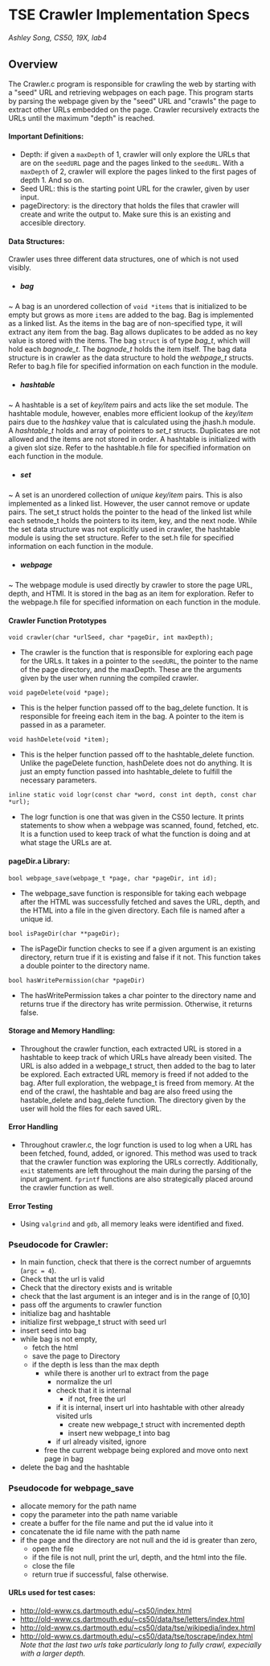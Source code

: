 # TSE Crawler Implementation Specs
###### Ashley Song, CS50, 19X, lab4

## Overview

The Crawler.c program is responsible for crawling the web by starting with a "seed" URL and retrieving webpages on each page. This program starts by parsing the webpage given by the "seed" URL and "crawls" the page to extract other URLs embedded on the page. Crawler recursively extracts the URLs until the maximum "depth" is reached.

#### Important Definitions:
* Depth: if given a `maxDepth` of 1, crawler will only explore the URLs that are on the `seedURL` page and the pages linked to the `seedURL`. With a `maxDepth` of 2, crawler will explore the pages linked to the first pages of depth 1. And so on.
*  Seed URL: this is the starting point URL for the crawler, given by user input.
* pageDirectory: is the directory that holds the files that crawler will create and write the output to. Make sure this is an existing and accesible directory.

#### Data Structures:
Crawler uses three different data structures, one of which is not used visibly.

* ##### bag
~ A bag is an unordered collection of `void *items` that is initialized to be empty but grows as more `items` are added to the bag. Bag is implemented as a linked list. As the items in the bag are of non-specified type, it will extract any item from the bag. Bag allows duplicates to be added as no key value is stored with the items. The bag `struct` is of type _bag_t_, which will hold each _bagnode_t_. The _bagnode_t_ holds the item itself. The bag data structure is in crawler as the data structure to hold the _webpage_t_ structs. Refer to bag.h file for specified information on each function in the module.

* ##### hashtable
~ A hashtable is a set of _key/item_ pairs and acts like the set module. The hashtable module, however, enables more efficient lookup of the _key/item_ pairs due to the _hashkey_ value that is calculated using the jhash.h module. A _hashtable_t_ holds and array of pointers to _set_t_ structs. Duplicates are not allowed and the items are not stored in order. A hashtable is initialized with a given slot size. Refer to the hashtable.h file for specified information on each function in the module.

* ##### set
~ A set is an unordered collection of *unique* _key/item_ pairs. This is also implemented as a linked list. However, the user cannot remove or update pairs. The set_t struct holds the pointer to the head of the linked list while each setnode_t holds the pointers to its item, key, and the next node. While the set data structure was not explicitly used in crawler, the hashtable module is using the set structure. Refer to the set.h file for specified information on each function in the module.

* ##### webpage
~ The webpage module is used directly by crawler to store the page URL, depth, and HTMl. It is stored in the bag as an item for exploration. Refer to the webpage.h file for specified information on each function in the module.

#### Crawler Function Prototypes
```
void crawler(char *urlSeed, char *pageDir, int maxDepth);
```
* The crawler is the function that is responsible for exploring each page for the URLs. It takes in a pointer to the `seedURL`, the pointer to the name of the page directory, and the maxDepth. These are the arguments given by the user when running the compiled crawler.

```
void pageDelete(void *page);
```
* This is the helper function passed off to the bag_delete function. It is responsible for freeing each item in the bag. A pointer to the item is passed in as a parameter.

```
void hashDelete(void *item);
```
* This is the helper function passed off to the hashtable_delete function. Unlike the pageDelete function, hashDelete does not do anything. It is just an empty function passed into hashtable_delete to fulfill the necessary parameters.

```
inline static void logr(const char *word, const int depth, const char *url);
```
* The logr function is one that was given in the CS50 lecture. It prints statements to show when a webpage was scanned, found, fetched, etc. It is a function used to keep track of what the function is doing and at what stage the URLs are at.

#### pageDir.a Library:
```
bool webpage_save(webpage_t *page, char *pageDir, int id);
```
* The webpage_save function is responsible for taking each webpage after the HTML was successfully fetched and saves the URL, depth, and the HTML into a file in the given directory. Each file is named after a unique id.

```
bool isPageDir(char **pageDir);
```
* The isPageDir function checks to see if a given argument is an existing directory, return true if it is existing and false if it not. This function takes a double pointer to the directory name.


```
bool hasWritePermission(char *pageDir)
```
* The hasWritePermission takes a char pointer to the directory name and returns true if the directory has write permission. Otherwise, it returns false.

#### Storage and Memory Handling:
* Throughout the crawler function, each extracted URL is stored in a hashtable to keep track of which URLs have already been visited. The URL is also added in a webpage_t struct, then added to the bag to later be explored. Each extracted URL memory is freed if not added to the bag. After full exploration, the webpage_t is freed from memory. At the end of the crawl, the hashtable and bag are also freed using the hastable_delete and bag_delete function. The directory given by the user will hold the files for each saved URL.

#### Error Handling
* Throughout crawler.c, the logr function is used to log when a URL has been fetched, found, added, or ignored. This method was used to track that the crawler function was exploring the URLs correctly. Additionally, `exit` statements are left throughout the main during the parsing of the input argument. `fprintf` functions are also strategically placed around the crawler function as well.

#### Error Testing
* Using `valgrind` and `gdb`, all memory leaks were identified and fixed.


### Pseudocode for Crawler:

* In main function, check that there is the correct number of arguemnts (`argc = 4`).
* Check that the url is valid
* Check that the directory exists and is writable
* check that the last argument is an integer and is in the range of [0,10]
* pass off the arguments to crawler function
* initialize bag and hashtable
* initialize first webpage_t struct with seed url
* insert seed into bag
* while bag is not empty,
  * fetch the html
  * save the page to Directory
  * if the depth is less than the max depth
    * while there is another url to extract from the page
      * normalize the url
      * check that it is internal
        * if not, free the url
      * if it is internal, insert url into hashtable with other already visited urls
        * create new webpage_t struct with incremented depth
        * insert new webpage_t into bag
      * if url already visited, ignore
    * free the current webpage being explored and move onto next page in bag
* delete the bag and the hashtable

### Pseudocode for webpage_save

* allocate memory for the path name
* copy the parameter into the path name variable
* create a buffer for the file name and put the id value into it
* concatenate the id file name with the path name
* if the page and the directory are not null and the id is greater than zero,
  * open the file
  * if the file is not null, print the url, depth, and the html into the file.
  * close the file
  * return true if successful, false otherwise.


#### URLs used for test cases:
* http://old-www.cs.dartmouth.edu/~cs50/index.html
* http://old-www.cs.dartmouth.edu/~cs50/data/tse/letters/index.html
* http://old-www.cs.dartmouth.edu/~cs50/data/tse/wikipedia/index.html
* http://old-www.cs.dartmouth.edu/~cs50/data/tse/toscrape/index.html
  _Note that the last two urls take particularly long to fully crawl, expecially with a larger depth._
